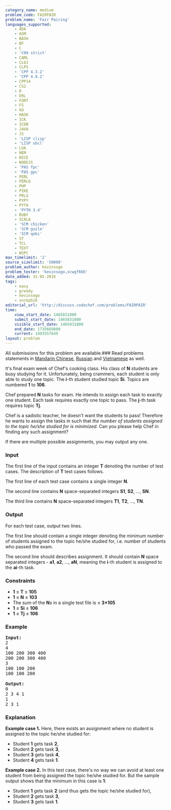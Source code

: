 ```yaml
---
category_name: medium
problem_code: FAIRPAIR
problem_name: 'Fair Pairing'
languages_supported:
    - ADA
    - ASM
    - BASH
    - BF
    - C
    - 'C99 strict'
    - CAML
    - CLOJ
    - CLPS
    - 'CPP 4.3.2'
    - 'CPP 4.9.2'
    - CPP14
    - CS2
    - D
    - ERL
    - FORT
    - FS
    - GO
    - HASK
    - ICK
    - ICON
    - JAVA
    - JS
    - 'LISP clisp'
    - 'LISP sbcl'
    - LUA
    - NEM
    - NICE
    - NODEJS
    - 'PAS fpc'
    - 'PAS gpc'
    - PERL
    - PERL6
    - PHP
    - PIKE
    - PRLG
    - PYPY
    - PYTH
    - 'PYTH 3.4'
    - RUBY
    - SCALA
    - 'SCM chicken'
    - 'SCM guile'
    - 'SCM qobi'
    - ST
    - TCL
    - TEXT
    - WSPC
max_timelimit: '2'
source_sizelimit: '50000'
problem_author: kevinsogo
problem_tester: 'kevinsogo,xcwgf666'
date_added: 31-05-2016
tags:
    - easy
    - greedy
    - kevinsogo
    - snckpb16
editorial_url: 'http://discuss.codechef.com/problems/FAIRPAIR'
time:
    view_start_date: 1465831800
    submit_start_date: 1465831800
    visible_start_date: 1465831800
    end_date: 1735669800
    current: 1493557649
layout: problem
---
```

All submissions for this problem are available.###  Read problems statements in [Mandarin Chinese](http://www.codechef.com/download/translated/SNCKPB16/mandarin/FAIRPAIR.pdf), [Russian](http://www.codechef.com/download/translated/SNCKPB16/russian/FAIRPAIR.pdf) and [Vietnamese](http://www.codechef.com/download/translated/SNCKPB16/vietnamese/FAIRPAIR.pdf) as well.

It's final exam week of Chef's cooking class. His class of **N** students are busy studying for it. Unfortunately, being crammers, each student is only able to study one topic. The **i**-th student studied topic **Si**. Topics are numbered **1** to **106**.

Chef prepared **N** tasks for exam. He intends to assign each task to exactly one student. Each task requires exactly one topic to pass. The **j**-th task requires topic **Tj**.

Chef is a sadistic teacher, he doesn't want the students to pass! Therefore he wants to assign the tasks in such that *the number of students assigned to the topic he/she studied for is minimized*. Can you please help Chef in finding any such assignment?

If there are multiple possible assignments, you may output any one.

### Input

The first line of the input contains an integer **T** denoting the number of test cases. The description of **T** test cases follows.

The first line of each test case contains a single integer **N**.

The second line contains **N** space-separated integers **S1**, **S2**, ..., **SN**.

The third line contains **N** space-separated integers **T1**, **T2**, ..., **TN**.

### Output

For each test case, output two lines.

The first line should contain a single integer denoting the minimum number of students assigned to the topic he/she studied for, i.e. number of students who passed the exam.

The second line should describes assignment. It should contain **N** space separated integers - **a1**, **a2**, ..., **aN**, meaning the **i**-th student is assigned to the **ai**-th task.

### Constraints

- **1** ≤ **T** ≤ **105**
- **1** ≤ **N** ≤ **103**
- The sum of the **N**s in a single test file is ≤ **3×105**
- **1** ≤ **Si** ≤ **106**
- **1** ≤ **Tj** ≤ **106**

### Example

<pre><b>Input:</b>
<tt>2
4
100 200 300 400
200 200 300 400
3
100 100 200
100 100 200</tt>

<b>Output:</b>
<tt>0
2 3 4 1
1
2 3 1</tt>
</pre>
### Explanation

**Example case 1.** Here, there exists an assignment where no student is assigned to the topic he/she studied for:

- Student **1** gets task **2**,
- Student **2** gets task **3**,
- Student **3** gets task **4**,
- Student **4** gets task **1**.

**Example case 2.** In this test case, there's no way we can avoid at least one student from being assigned the topic he/she studied for. But the sample output shows that the minimum in this case is **1**:

- Student **1** gets task **2** (and thus gets the topic he/she studied for),
- Student **2** gets task **3**,
- Student **3** gets task **1**.
